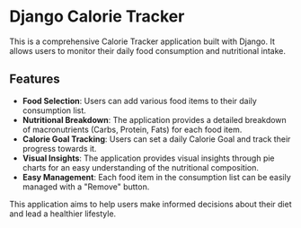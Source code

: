 # Django Calorie Tracker

This is a comprehensive Calorie Tracker application built with Django. It allows users to monitor their daily food consumption and nutritional intake.

## Features
- **Food Selection**: Users can add various food items to their daily consumption list.
- **Nutritional Breakdown**: The application provides a detailed breakdown of macronutrients (Carbs, Protein, Fats) for each food item.
- **Calorie Goal Tracking**: Users can set a daily Calorie Goal and track their progress towards it.
- **Visual Insights**: The application provides visual insights through pie charts for an easy understanding of the nutritional composition.
- **Easy Management**: Each food item in the consumption list can be easily managed with a "Remove" button.

This application aims to help users make informed decisions about their diet and lead a healthier lifestyle.
